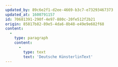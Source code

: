 ```yaml
---
updated_by: 89c6e2f1-d2ee-4669-b3c7-e73293467373
updated_at: 1600791157
id: 70681391-290f-4e97-880c-20fe512f2b21
origin: 85817b82-89e5-4da6-8b48-e49e9e682f68
content:
  -
    type: paragraph
    content:
      -
        type: text
        text: 'Deutsche KünsterlinText'
---
```

